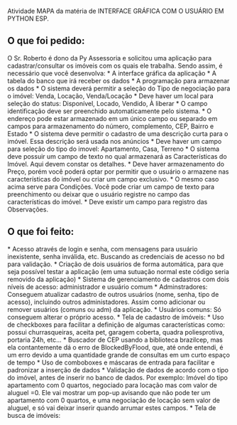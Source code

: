 Atividade MAPA da matéria de INTERFACE GRÁFICA COM O USUÁRIO EM PYTHON ESP.
<H2>O que foi pedido:</H2>
O Sr. Roberto é dono da Py Assessoria e solicitou uma aplicação para cadastrar/consultar os imóveis com os quais ele trabalha. Sendo assim, é necessário que você desenvolva:
* A interface gráfica da aplicação
* A tabela do banco que irá receber os dados
* A programação para armazenar os dados
* O sistema deverá permitir a seleção do Tipo de negociação para o imóvel: Venda, Locação, Venda/Locação
* Deve haver um local para seleção do status: Disponível, Locado, Vendido, À liberar
* O campo identificação deve ser preenchido automaticamente pelo sistema.
* O endereço pode estar armazenado em um único campo ou separado em campos para armazenamento do número, complemento, CEP, Bairro e Estado
* O sistema deve permitir o cadastro de uma descrição curta para o imóvel. Essa descrição será usada nos anúncios
* Deve haver um campo para seleção do tipo do imovel: Apartamento, Casa, Terreno
* O sistema deve possuir um campo de texto no qual armazenará as Características do Imóvel. Aqui devem constar os detalhes.
* Deve haver armazenamento do Preço, porém você poderá optar por permitir que o usuário o armazene nas características do imóvel ou criar um campo exclusivo.
* O mesmo caso acima serve para Condições. Você pode criar um campo de texto para preenchimento ou deixar que o usuário registre no campo das características do imóvel.
* Deve existir um campo para registro das Observações.

<h2>O que foi feito:</h2>
* Acesso através de login e senha, com mensagens para usuário inexistente, senha inválida, etc. Buscando as credenciais de acesso no bd para validação.
* Criação de dois usuários de forma automática, para que seja possível testar a aplicação (em uma sutuação normal este código seria removido da aplicação)
* Sistema de gerenciamento de cadastros com dois níveis de acesso: administrador e usuário comum
  * Adminstradores: Conseguem atualizar cadastro de outros usuários (nome, senha, tipo de acesso), incluindo outros administadores. Assim como adicionar ou remover usuários (comuns ou adm) da aplicação.
  * Usuários comuns: Só conseguem alterar o próprio acesso.
* Tela de cadastro de imóveis:
  * Uso de checkboxes para facilitar a definição de algumas características como: possui churrasqueiras, aceita pet, garagem coberta, quadra poliesprotiva, portaria 24h, etc...
  * Buscador de CEP usando a biblioteca brazilcep, mas ela contantemente dá o erro de BlockedByFlood, que, até onde entendi, é um erro devido a uma quantidade grande de consultas em um curto espaço de tempo
  * Uso de comboboxes e máscaras de entrada para facilitar e padronizar a inserção de dados
  * Validação de dados de acordo com o tipo do imóvel, antes de inserir no banco de dados. Por exemplo: Imóvel do tipo apartamento com 0 quartos, negociado para locação mas com valor de aluguel =0. Ele vai mostrar um pop-up avisando que não pode ter um apartamento com 0 quartos, e uma negociação de locação sem valor de aluguel, e só vai deixar inserir quando arrumar estes campos.
* Tela de busca de imóveis: